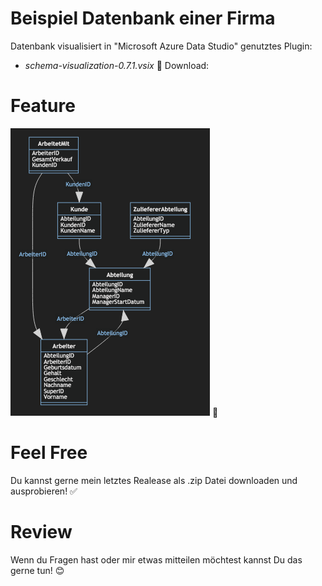 # Beispiel Datenbank einer Firma  
Datenbank visualisiert in "Microsoft Azure Data Studio" genutztes Plugin: 
- *schema-visualization-0.7.1.vsix* :beginner: Download: 

# Feature
![FirmaDB](Entity-Relationship-Modell.png) :white_flower:

# Feel Free
Du kannst gerne mein letztes Realease als .zip Datei downloaden und ausprobieren! :white_check_mark:

# Review
Wenn du Fragen hast oder mir etwas mitteilen möchtest kannst Du das gerne tun! :blush:
